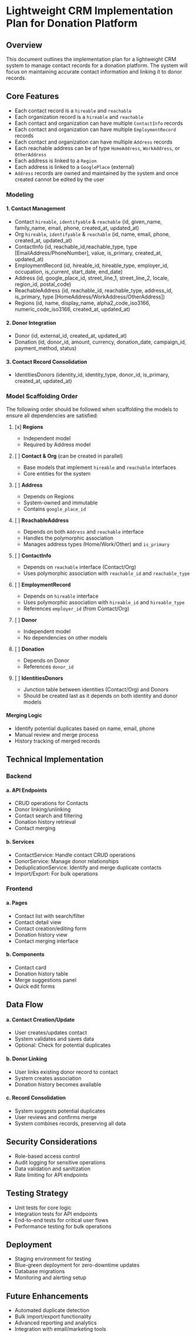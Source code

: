 # Lightweight CRM Implementation Plan for Donation Platform

## Overview

This document outlines the implementation plan for a lightweight CRM system to manage contact records for a donation platform. The system will focus on maintaining accurate contact information and linking it to donor records.

## Core Features

- Each contact record is a `hireable` and `reachable`
- Each organization record is a `hireable` and `reachable`
- Each contact and organization can have multiple `ContactInfo` records
- Each contact and organization can have multiple `EmploymentRecord` records
- Each contact and organization can have multiple `Address` records
- Each reachable address can be of type `HomeAddress`, `WorkAddress`, or `OtherAddress`
- Each address is linked to a `Region`
- Each address is linked to a `GooglePlace` (external)
- `Address` records are owned and maintained by the system and once created cannot be edited by the user

### Modeling

#### 1. Contact Management

- Contact `hireable`, `identifyable` & `reachable` (id, given_name, family_name, email, phone, created_at, updated_at)
- Org `hireable`, `identifyable` & `reachable` (id, name, email, phone, created_at, updated_at)
- ContactInfo (id, reachable_id,reachable_type, type [EmailAddress/PhoneNumber], value, is_primary, created_at, updated_at)
- EmploymentRecord (id, hireable_id, hireable_type, employer_id, occupation, is_current, start_date, end_date)
- Address (id, google_place_id, street_line_1, street_line_2, locale, region_id, postal_code)
- ReachableAddress (id, reachable_id, reachable_type, address_id, is_primary, type [HomeAddress/WorkAddress/OtherAddress])
- Regions (id, name, display_name, alpha2_code_iso3166, numeric_code_iso3166, created_at, updated_at)

#### 2. Donor Integration

- Donor (id, external_id, created_at, updated_at)
- Donation (id, donor_id, amount, currency, donation_date, campaign_id, payment_method, status)

#### 3. Contact Record Consolidation

- IdentitiesDonors (identity_id, identity_type, donor_id, is_primary, created_at, updated_at)

### Model Scaffolding Order

The following order should be followed when scaffolding the models to ensure all dependencies are satisfied:

1. [x] **Regions**
   - Independent model
   - Required by Address model

2. [ ] **Contact & Org** (can be created in parallel)
   - Base models that implement `hireable` and `reachable` interfaces
   - Core entities for the system

3. [ ] **Address**
   - Depends on Regions
   - System-owned and immutable
   - Contains `google_place_id`

4. [ ] **ReachableAddress**
   - Depends on both `Address` and `reachable` interface
   - Handles the polymorphic association
   - Manages address types (Home/Work/Other) and `is_primary`

5. [ ] **ContactInfo**
   - Depends on `reachable` interface (Contact/Org)
   - Uses polymorphic association with `reachable_id` and `reachable_type`

6. [ ] **EmploymentRecord**
   - Depends on `hireable` interface
   - Uses polymorphic association with `hireable_id` and `hireable_type`
   - References `employer_id` (from Contact/Org)

7. [ ] **Donor**
   - Independent model
   - No dependencies on other models

8. [ ] **Donation**
   - Depends on Donor
   - References `donor_id`

9. [ ] **IdentitiesDonors**
   - Junction table between identities (Contact/Org) and Donors
   - Should be created last as it depends on both identity and donor models

#### Merging Logic

- Identify potential duplicates based on name, email, phone
- Manual review and merge process
- History tracking of merged records

## Technical Implementation

### Backend

#### a. API Endpoints

- CRUD operations for Contacts
- Donor linking/unlinking
- Contact search and filtering
- Donation history retrieval
- Contact merging

#### b. Services

- ContactService: Handle contact CRUD operations
- DonorService: Manage donor relationships
- DeduplicationService: Identify and merge duplicate contacts
- Import/Export: For bulk operations

### Frontend

#### a. Pages

- Contact list with search/filter
- Contact detail view
- Contact creation/editing form
- Donation history view
- Contact merging interface

#### b. Components

- Contact card
- Donation history table
- Merge suggestions panel
- Quick edit forms

## Data Flow

#### a. Contact Creation/Update

- User creates/updates contact
- System validates and saves data
- Optional: Check for potential duplicates

#### b. Donor Linking

- User links existing donor record to contact
- System creates association
- Donation history becomes available

#### c. Record Consolidation

- System suggests potential duplicates
- User reviews and confirms merge
- System combines records, preserving all data

## Security Considerations

- Role-based access control
- Audit logging for sensitive operations
- Data validation and sanitization
- Rate limiting for API endpoints

## Testing Strategy

- Unit tests for core logic
- Integration tests for API endpoints
- End-to-end tests for critical user flows
- Performance testing for bulk operations

## Deployment

- Staging environment for testing
- Blue-green deployment for zero-downtime updates
- Database migrations
- Monitoring and alerting setup

## Future Enhancements

- Automated duplicate detection
- Bulk import/export functionality
- Advanced reporting and analytics
- Integration with email/marketing tools
